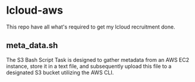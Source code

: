 # lcloud-aws

This repo have all what's required to get my lcloud recruitment done.


## meta_data.sh

The S3 Bash Script Task is designed to gather metadata from an AWS EC2 instance, store it in a text file, and subsequently upload this file to a designated S3 bucket utilizing the AWS CLI. 

